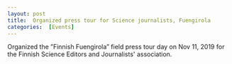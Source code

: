 ```yaml
---
layout: post 
title:  Organized press tour for Science journalists, Fuengirola
categories:  [Events] 
---
```

Organized the ”Finnish Fuengirola” field press tour day on Nov 11, 2019 for the Finnish Science Editors and Journalists' association.
